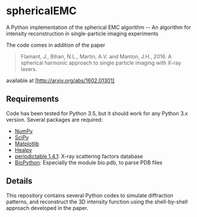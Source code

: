 # sphericalEMC
A Python implementation of the spherical EMC algorithm -- An algorithm for intensity reconstruction in single-particle imaging experiments

The code comes in addition of the paper 
> Flamant, J., Bihan, N.L., Martin, A.V. and Manton, J.H., 2016. A spherical harmonic approach to single particle imaging with X-ray lasers.

available at [http://arxiv.org/abs/1602.01301]

## Requirements

Code has been tested for Python 3.5, but it should work for any Python 3.x version. Several packages are required:

- [NumPy](http://www.numpy.org)
- [SciPy](https://www.scipy.org)
- [Matplotlib](http://matplotlib.org)
- [Healpy](https://github.com/healpy/healpy)
- [periodictable 1.4.1](https://pypi.python.org/pypi/periodictable): X-ray scattering factors database
- [BioPython](http://biopython.org/wiki/Main_Page): Especially the module bio.pdb, to parse PDB files


## Details

This repository contains several Python codes to simulate diffraction patterns, and reconstruct the 3D intensity function using the shell-by-shell approach developed in the paper. 
